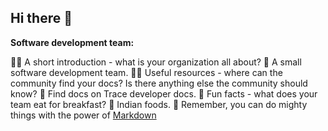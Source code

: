 ## Hi there 👋

**Software development team:**

🙋‍♀️ A short introduction - what is your organization all about?
🔸 A small software development team.
👩‍💻 Useful resources - where can the community find your docs? Is there anything else the community should know?
🔸 Find docs on Trace developer docs.
🍿 Fun facts - what does your team eat for breakfast?
🔸 Indian foods.
🧙 Remember, you can do mighty things with the power of [Markdown](https://docs.github.com/github/writing-on-github/getting-started-with-writing-and-formatting-on-github/basic-writing-and-formatting-syntax)
